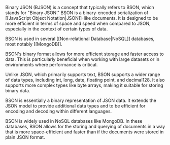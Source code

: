 Binary JSON (BJSON) is a concept that typically refers to BSON, which stands for "Binary JSON." BSON is a binary-encoded serialization of [[JavaScript Object Notation|JSON]]-like documents. It is designed to be more efficient in terms of space and speed when compared to JSON, especially in the context of certain types of data. 

BSON is used in several [[Non-relational Database|NoSQL]] databases, most notably [[MongoDB]].

BSON's binary format allows for more efficient storage and faster access to data. This is particularly beneficial when working with large datasets or in environments where performance is critical.

Unlike JSON, which primarily supports text, BSON supports a wider range of data types, including int, long, date, floating point, and decimal128. It also supports more complex types like byte arrays, making it suitable for storing binary data.

BSON is essentially a binary representation of JSON data. It extends the JSON model to provide additional data types and to be efficient for encoding and decoding within different languages.

BSON is widely used in NoSQL databases like MongoDB. In these databases, BSON allows for the storing and querying of documents in a way that is more space-efficient and faster than if the documents were stored in plain JSON format.

